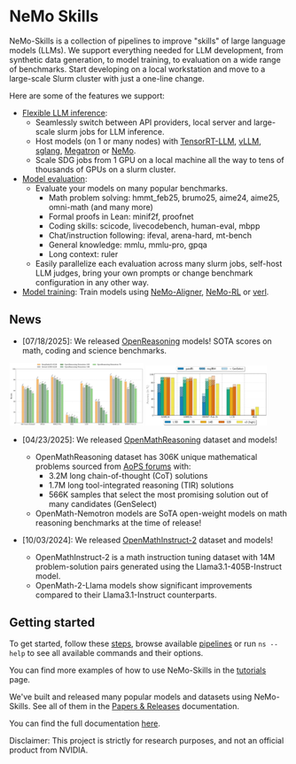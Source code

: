 # NeMo Skills

NeMo-Skills is a collection of pipelines to improve "skills" of large language models (LLMs). We support everything needed for LLM development, from synthetic data generation, to model training, to evaluation on a wide range of benchmarks. Start developing on a local workstation and move to a large-scale Slurm cluster with just a one-line change.

Here are some of the features we support:

- [Flexible LLM inference](https://nvidia.github.io/NeMo-Skills/pipelines/generation/):
  - Seamlessly switch between API providers, local server and large-scale slurm jobs for LLM inference.
  - Host models (on 1 or many nodes) with [TensorRT-LLM](https://github.com/NVIDIA/TensorRT-LLM), [vLLM](https://github.com/vllm-project/vllm), [sglang](https://github.com/sgl-project/sglang), [Megatron](https://github.com/NVIDIA/Megatron-LM) or [NeMo](https://github.com/NVIDIA/NeMo).
  - Scale SDG jobs from 1 GPU on a local machine all the way to tens of thousands of GPUs on a slurm cluster.
- [Model evaluation](https://nvidia.github.io/NeMo-Skills/pipelines/evaluation):
  - Evaluate your models on many popular benchmarks.
    - Math problem solving: hmmt_feb25, brumo25, aime24, aime25, omni-math (and many more)
    - Formal proofs in Lean: minif2f, proofnet
    - Coding skills: scicode, livecodebench, human-eval, mbpp
    - Chat/instruction following: ifeval, arena-hard, mt-bench
    - General knowledge: mmlu, mmlu-pro, gpqa
    - Long context: ruler
  - Easily parallelize each evaluation across many slurm jobs, self-host LLM judges, bring your own prompts or change benchmark configuration in any other way.
- [Model training](https://nvidia.github.io/NeMo-Skills/pipelines/training): Train models using [NeMo-Aligner](https://github.com/NVIDIA/NeMo-Aligner/), [NeMo-RL](https://github.com/NVIDIA/NeMo-RL/) or [verl](https://github.com/volcengine/verl).

## News

* [07/18/2025]: We released [OpenReasoning](https://nvidia.github.io/NeMo-Skills/openreasoning) models! SOTA scores on math, coding and science benchmarks.

<p float="middle">
  <img src="docs/releases/openreasoning/pass-1.png" width="48%" />
  <img src="docs/releases/openreasoning/genselect.png" width="43.5%" />
</p>

* [04/23/2025]: We released [OpenMathReasoning](https://nvidia.github.io/NeMo-Skills/openmathreasoning1) dataset and models!

  * OpenMathReasoning dataset has 306K unique mathematical problems sourced from [AoPS forums](https://artofproblemsolving.com/community) with:
      * 3.2M long chain-of-thought (CoT) solutions
      * 1.7M long tool-integrated reasoning (TIR) solutions
      * 566K samples that select the most promising solution out of many candidates (GenSelect)
  * OpenMath-Nemotron models are SoTA open-weight models on math reasoning benchmarks at the time of release!

* [10/03/2024]: We released [OpenMathInstruct-2](https://nvidia.github.io/NeMo-Skills/openmathinstruct2) dataset and models!

  * OpenMathInstruct-2 is a math instruction tuning dataset with 14M problem-solution pairs generated using the Llama3.1-405B-Instruct model.
  * OpenMath-2-Llama models show significant improvements compared to their Llama3.1-Instruct counterparts.

## Getting started

To get started, follow these [steps](https://nvidia.github.io/NeMo-Skills/basics),
browse available [pipelines](https://nvidia.github.io/NeMo-Skills/pipelines) or run `ns --help` to see all available
commands and their options.

You can find more examples of how to use NeMo-Skills in the [tutorials](https://nvidia.github.io/NeMo-Skills/tutorials) page.

We've built and released many popular models and datasets using NeMo-Skills. See all of them in the [Papers & Releases](./releases/index.md) documentation.

You can find the full documentation [here](https://nvidia.github.io/NeMo-Skills/).


Disclaimer: This project is strictly for research purposes, and not an official product from NVIDIA.
